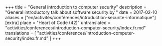 +++
title = "General introduction to computer security"
description = "General introductory talk about software security by "
date = 2017-02-10
aliases = ["en/activités/conférences/introduction-securite-informatique"]
[extra]
place = "Heart of Code (42)"
untranslated = "activities/conferences/introduction-computer-security/index.fr.md"
translations = [
    "activities/conferences/introduction-computer-security/index.fr.md"
]
+++
